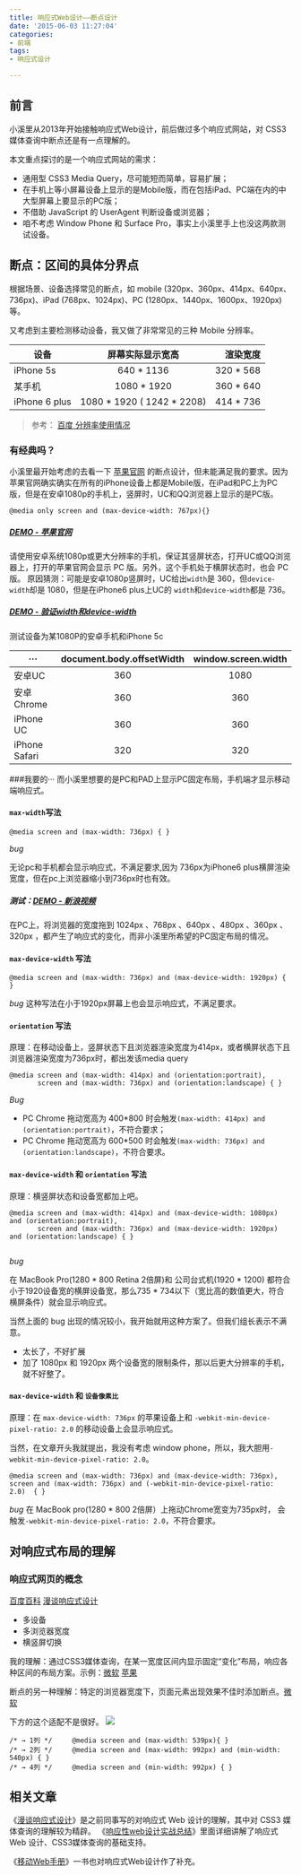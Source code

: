 ```yaml
---
title: 响应式Web设计——断点设计
date: '2015-06-03 11:27:04'
categories:
- 前端
tags:
- 响应式设计

---
```

## 前言
小溪里从2013年开始接触响应式Web设计，前后做过多个响应式网站，对 CSS3 媒体查询中断点还是有一点理解的。

本文重点探讨的是一个响应式网站的需求：

 - 通用型 CSS3 Media Query，尽可能短而简单，容易扩展；
 - 在手机上等小屏幕设备上显示的是Mobile版，而在包括iPad、PC端在内的中大型屏幕上要显示的PC版；
 - 不借助 JavaScript 的 UserAgent 判断设备或浏览器；
 - 咱不考虑 Window Phone 和 Surface Pro，事实上小溪里手上也没这两款测试设备。

<!--more-->


## 断点：区间的具体分界点

根据场景、设备选择常见的断点，如 mobile (320px、360px、414px、640px、736px)、iPad (768px、1024px)、PC (1280px、1440px、1600px、1920px) 等。

又考虑到主要检测移动设备，我又做了非常常见的三种 Mobile 分辨率。

| 设备 | 屏幕实际显示宽高 | 渲染宽度 |
| ------------- |:-------------:| -----:|
| iPhone 5s     | 640 * 1136 | 320 * 568 |
| 某手机      | 1080 * 1920      |   360 * 640 |
| iPhone 6 plus | 1080 * 1920 ( 1242 * 2208)      |    414 * 736 |

> 参考：   [百度 分辨率使用情况](http://tongji.baidu.com/data/screen)

### 有经典吗？

小溪里最开始考虑的去看一下 [苹果官网](http://www.apple.com/cn/) 的断点设计，但未能满足我的要求。因为苹果官网确实确实在所有的iPhone设备上都是Mobile版，在iPad和PC上为PC版，但是在安卓1080p的手机上，竖屏时，UC和QQ浏览器上显示的是PC版。

```
@media only screen and (max-device-width: 767px){}
```
##### [DEMO - 苹果官网](http://www.apple.com/cn/)  

请使用安卓系统1080p或更大分辨率的手机，保证其竖屏状态，打开UC或QQ浏览器上，打开的苹果官网会显示 PC 版。另外，这个手机处于横屏状态时，也会 PC 版。
原因猜测：可能是安卓1080p竖屏时，UC给出`width`是 360，但`device-width`却是 1080，但是在iPhone6 plus上UC的 `width`和`device-width`都是 736。

##### [DEMO - 验证width和device-width](/assets/2015-06-03-braek-of-design/)
测试设备为某1080P的安卓手机和iPhone 5c

| ··· | document.body.offsetWidth | window.screen.width |
| ------------- |:-------------:| :-----:|
| 安卓UC     | 360  | 1080 |
| 安卓 Chrome | 360 | 360 |
| iPhone UC | 360 |   360 |
| iPhone Safari | 320 | 320 |



###我要的···
而小溪里想要的是PC和PAD上显示PC固定布局，手机端才显示移动端响应式。

#### `max-width`写法

```
@media screen and (max-width: 736px) { }
```
*bug*

无论pc和手机都会显示响应式，不满足要求,因为 736px为iPhone6 plus横屏渲染宽度，但在pc上浏览器缩小到736px时也有效。

##### 测试：[DEMO - 新浪视频](http://www.apple.com/cn/)  
在PC上，将浏览器的宽度拖到 1024px 、768px 、640px 、480px 、360px 、320px ，都产生了响应式的变化，而非小溪里所希望的PC固定布局的情况。

#### `max-device-width` 写法
``` 
@media screen and (max-width: 736px) and (max-device-width: 1920px) { }
```
*bug*
这种写法在小于1920px屏幕上也会显示响应式，不满足要求。

#### `orientation` 写法

原理：在移动设备上，竖屏状态下且浏览器渲染宽度为414px，或者横屏状态下且浏览器渲染宽度为736px时，都出发该media query
```
@media screen and (max-width: 414px) and (orientation:portrait),
       screen and (max-width: 736px) and (orientation:landscape) { }
```

*Bug*

* PC Chrome 拖动宽高为 400*800 时会触发`(max-width: 414px) and (orientation:portrait)`，不符合要求；
* PC Chrome 拖动宽高为 600*500 时会触发`(max-width: 736px) and (orientation:landscape)`，不符合要求。

#### `max-device-width` 和 `orientation` 写法

原理：横竖屏状态和设备宽都加上吧。

```
@media screen and (max-width: 414px) and (max-device-width: 1080px) and (orientation:portrait),
       screen and (max-width: 736px) and (max-device-width: 1920px) and (orientation:landscape) { }
       
```
*bug*

在 MacBook Pro(1280 * 800 Retina 2倍屏)和 公司台式机(1920 * 1200) 都符合小于1920设备宽的横屏设备宽，那么735 * 734以下（宽比高的数值更大，符合横屏条件）就会显示响应式。

当然上面的 bug 出现的情况较小，我开始就用这种方案了。但我们组长表示不满意。

- 太长了，不好扩展
- 加了 1080px 和 1920px 两个设备宽的限制条件，那以后更大分辨率的手机，就不好整了。

#### `max-device-width` 和 `设备像素比`

原理：在 `max-device-width: 736px` 的苹果设备上和 `-webkit-min-device-pixel-ratio: 2.0` 的移动设备上会显示响应式。

当然，在文章开头我就提出，我没有考虑 window phone，所以，我大胆用`-webkit-min-device-pixel-ratio: 2.0`。


```
@media screen and (max-width: 736px) and (max-device-width: 736px),
screen and (max-width: 736px) and (-webkit-min-device-pixel-ratio: 2.0)  { }
```
*bug*
在 MacBook pro(1280 * 800 2倍屏）上拖动Chrome宽变为735px时， 会触发`-webkit-min-device-pixel-ratio: 2.0`，不符合要求。

## 对响应式布局的理解

### 响应式网页的概念

[百度百科](http://baike.baidu.com/link?url=7CgjLHRXckG2yNb1mMxfqjY5O8icZvy4WsHVNIpwJFpPdIT-QI9nVmNHWkduAwZVDEvOrqJs53_bFjLKrTT0Ia)     [漫谈响应式设计](http://ued.sina.com.cn/?p=1406)

* 多设备
* 多浏览器宽度
* 横竖屏切换

我的理解：通过CSS3媒体查询，在某一宽度区间内显示固定“变化”布局，响应各种区间的布局方案。示例：[微软](http://www.microsoft.com/zh-cn/default.aspx)  [苹果](http://www.apple.com/cn/)

断点的另一种理解：特定的浏览器宽度下，页面元素出现效果不佳时添加断点。[微软](http://www.microsoft.com/zh-cn/default.aspx)

下方的这个适配不是很好。
![](http://devconf.qiniudn.com/microsoft-gallery.png)

```
/* → 1列 */     @media screen and (max-width: 539px){ }
/* → 2列 */     @media screen and (max-width: 992px) and (min-width: 540px) { }
/* → 4列 */     @media screen and (min-width: 992px) { }
```




## 相关文章
《[漫谈响应式设计](http://ued.sina.com.cn/?p=1406)》是之前同事写的对响应式 Web 设计的理解，其中对 CSS3 媒体查询的理解较为精辟。
《[响应性web设计实战总结](http://www.cnblogs.com/tugenhua0707/p/4147569.html)》里面详细讲解了响应式 Web 设计、CSS3媒体查询的基础支持。

《[移动Web手册](http://item.jd.com/1520263143.html "移动Web手册（双色）移动Web第一书 9787121258213")》一书也对响应式Web设计作了补充。

